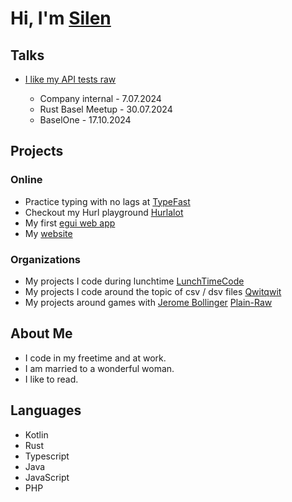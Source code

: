 <!-- markdownlint-disable MD033 -->

# Hi, I'm [Silen](https://silenloc.github.io/home/)

## Talks
- [I like my API tests raw](https://github.com/SilenLoc/baselOne2024)
    
    - Company internal - 7.07.2024
    - Rust Basel Meetup - 30.07.2024
    - BaselOne - 17.10.2024

## Projects

### Online
- Practice typing with no lags at [TypeFast](https://silenloc.github.io/TypeFast/)
- Checkout my Hurl playground [Hurlalot](https://lunchtimecode.github.io/hurlalot/)
- My first [egui web app](https://lunchtimecode.github.io/omnis-vanitas-web/)
- My [website](https://silenloc.github.io/home/)

### Organizations

- My projects I code during lunchtime [LunchTimeCode](https://github.com/LunchTimeCode)
- My projects I code around the topic of csv / dsv files [Qwitqwit](https://github.com/Qwitqwit)
- My projects around games with [Jerome Bollinger](https://github.com/JeromeBollinger) [Plain-Raw](https://github.com/Plain-Raw)

## About Me

- I code in my freetime and at work.
- I am married to a wonderful woman.
- I like to read.

## Languages

- Kotlin
- Rust
- Typescript
- Java
- JavaScript
- PHP
